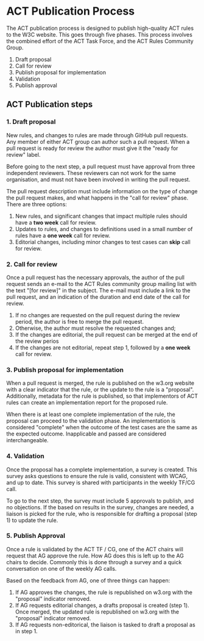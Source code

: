 # ACT Publication Process

The ACT publication process is designed to publish high-quality ACT rules to the W3C website. This goes through five phases. This process involves the combined effort of the ACT Task Force, and the ACT Rules Community Group. 

1. Draft proposal
2. Call for review
3. Publish proposal for implementation
4. Validation
5. Publish approval

## ACT Publication steps

### 1. Draft proposal

New rules, and changes to rules are made through GitHub pull requests. Any member of either ACT group can author such a pull request. When a pull request is ready for review the author must give it the "ready for review" label.

Before going to the next step, a pull request must have approval from three independent reviewers. These reviewers can not work for the same organisation, and must not have been involved in writing the pull request. 

The pull request description must include information on the type of change the pull request makes, and what happens in the "call for review" phase. There are three options:

1. New rules, and significant changes that impact multiple rules should have a **two week** call for review. 
2. Updates to rules, and changes to definitions used in a small number of rules have a **one week** call for review.
3. Editorial changes, including minor changes to test cases can **skip** call for review.

### 2. Call for review

Once a pull request has the necessary approvals, the author of the pull request sends an e-mail to the ACT Rules community group mailing list with the text "[for review]" in the subject. The e-mail must include a link to the pull request, and an indication of the duration and end date of the call for review. 

1. If no changes are requested on the pull request during the review period, the author is free to merge the pull request. 
2. Otherwise, the author must resolve the requested changes and;
  1. If the changes are editorial, the pull request can be merged at the end of the review perios
  2. If the changes are not editorial, repeat step 1, followed by a **one week** call for review.

### 3. Publish proposal for implementation

When a pull request is merged, the rule is published on the w3.org website with a clear indicator that the rule, or the update to the rule is a "proposal". Additionally, metadata for the rule is published, so that implementors of ACT rules can create an implementation report for the proposed rule.

When there is at least one complete implementation of the rule, the proposal can proceed to the validation phase. An implementation is considered "complete" when the outcome of the test cases are the same as the expected outcome. Inapplicable and passed are considered interchangeable.

### 4. Validation

Once the proposal has a complete implementation, a survey is created. This survey asks questions to ensure the rule is valid, consistent with WCAG, and up to date. This survey is shared with participants in the weekly TF/CG call.

To go to the next step, the survey must include 5 approvals to publish, and no objections. If the based on results in the survey, changes are needed, a liaison is picked for the rule, who is responsible for drafting a proposal (step 1) to update the rule.

### 5. Publish Approval

Once a rule is validated by the ACT TF / CG, one of the ACT chairs will request that AG approve the rule. How AG does this is left up to the AG chairs to decide. Commonly this is done through a survey and a quick conversation on one of the weekly AG calls.

Based on the feedback from AG, one of three things can happen:

1. If AG approves the changes, the rule is republished on w3.org with the "proposal" indicator removed.
1. If AG requests editorial changes, a drafts proposal is created (step 1). Once merged, the updated rule is republished on w3.org with the "proposal" indicator removed.
2. If AG requests non-editorical, the liaison is tasked to draft a proposal as in step 1.
